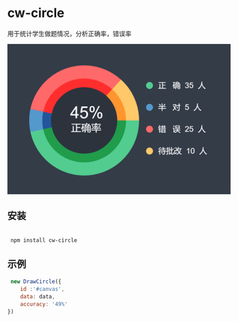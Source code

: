 # cw-circle



用于统计学生做题情况，分析正确率，错误率

![示例图](example.png '示例图')


安装
---

```

 npm install cw-circle

```


示例
---

```javascript
 new DrawCircle({
    id :'#canvas',
    data: data,
    accuracy: '49%'
})
```